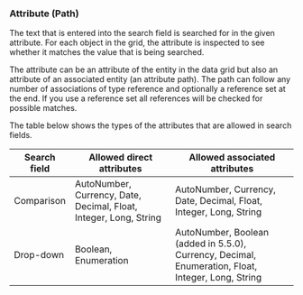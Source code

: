 ### Attribute (Path)

The text that is entered into the search field is searched for in the given attribute. For each object in the grid, the attribute is inspected to see whether it matches the value that is being searched.

The attribute can be an attribute of the entity in the data grid but also an attribute of an associated entity (an attribute path). The path can follow any number of associations of type reference and optionally a reference set at the end. If you use a reference set all references will be checked for possible matches.

The table below shows the types of the attributes that are allowed in search fields.

| Search field | Allowed direct attributes | Allowed associated attributes |
| --- | --- | --- |
| Comparison | AutoNumber, Currency, Date, Decimal, Float, Integer, Long, String | AutoNumber, Currency, Date, Decimal, Float, Integer, Long, String |
| Drop-down | Boolean, Enumeration | AutoNumber, Boolean (added in 5.5.0), Currency, Decimal, Enumeration, Float, Integer, Long, String |
